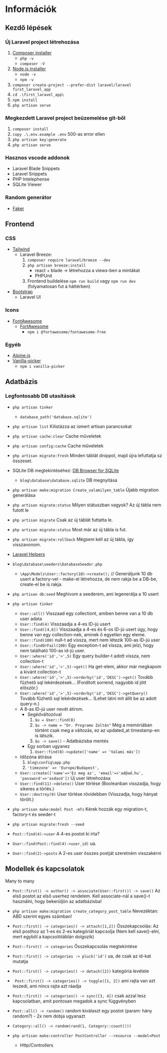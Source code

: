 # Információk #

## Kezdő lépések

### Új Laravel project létrehozása
1. [Composer installer](https://github.com/totadavid95/PhpComposerInstaller)
    - `php -v`
    - `composer -V`
2. [Node.js installer](https://nodejs.org/en/download/)
    - `node -v`
    - `npm -v`
3. `composer create-project --prefer-dist laravel/laravel first_laravel_app`
4. `cd .\first_laravel_app\`
5. `npm install`
6. `php artisan serve`

### Megkezdett Laravel project beüzemelése git-ből
1. `composer install`
2. `copy .\.env.example .env` 500-as error ellen
3. `php artisan key:generate`
4. `php artisan serve`

### Hasznos vscode addonok
- Laravel Blade Snippets
- Laravel Snippets
- PHP Intelephense
- SQLite Viewer

### Random generátor
- [Faker](https://fakerphp.github.io/)

## Frontend

### CSS
- [Tailwind](https://tailwindcss.com/docs/installation)
    - Laravel Breeze: 
        1. `composer require laravel/breeze --dev`
        2. `php artisan breeze:install`
            - react + blade -> létrehozza a views-ben a mintákat
            - PHPUnit
        3. Frontend buildelése `npm run build` vagy `npm run dev` (folyamatosan fut a háttérben)
- [Bootstrap](https://getbootstrap.com/docs/5.3/getting-started/introduction/)
    - Laravel UI

### Icons
- [FontAwesome](https://fontawesome.com/icons)
    - [FortAwesome](https://www.npmjs.com/package/@fortawesome/fontawesome-free)
        - `npm i @fortawesome/fontawesome-free`

### Egyéb
- [Alpine.js](https://alpinejs.dev/)
- [Vanilla-picker](https://www.npmjs.com/package/vanilla-picker)
    - `npm i vanilla-picker`

## Adatbázis

### Legfontosabb DB utasítások
- `php artisan tinker`
    - `database_path('database.sqlite')`
- `php artisan list` Kilistázza az ismert artisan parancsokat
- `php artisan cache:clear` Cache műveletek
- `php artisan config:cache` Cache műveletek
- `php artisan migrate:fresh` Minden táblát droppol, majd újra lefuttatja sz összeset.
- SQLite DB megtekintéséhez: [DB Browser for SQLite](https://sqlitebrowser.org/dl/)
    - `blog\database\database.sqlite` DB megnyitása
- `php artisan make:migration Create_valamilyen_table` Újabb migration generálása
- `php artisan migrate:status` Milyen státuszban vagyok? Az új tábla nem futott le
- `php artisan migrate` Csak az új táblát futtatta le.
- `php artisan migrate:status` Most már az új tábla is fut.
- `php artisan migrate:rollback` Mégsem kell az új tábla, így visszavonom.
- [Laravel Helpers](https://laravel.com/docs/10.x/helpers)

- `blog\database\seeders\DatabaseSeeder.php`
    - `\App\Models\User::factory(10)->create();` // Generáljunk 10 db usert a factory-vel - make-el létrehozza, de nem rakja be a DB-be, create-el be is rakja.
- `php artisan db:seed` Meghívom a seederem, ami legenerálja a 10 usert

- `php artisan tinker`
    - `User::all()` Visszaad egy collectiont, amiben benne van a 10 db user adata
    - `User::find(4)` Visszaadja a 4-es ID-jú usert
    - `User::find([4,6])` Visszaadja a 4-es és 6-os ID-jú usert úgy, hogy benne van egy collection-nek, aminek ő egyetlen egy eleme.
    - `User::find(100)` null-t ad vissza, mert nem létezik 100-as ID-jú user
    - `User::findOrFail(100)` Egy exception-t ad vissza, ami jelzi, hogy nem található 100-as id-jú user.
    - `User::where('id','>',5)` Egy query builder-t adott vissza, nem collection-t
    - `User::where('id','>',5)->get()` Ha get-elem, akkor már megkapom a kívánt collection-t
    - `User::where('id','>',5)->orderby('id','DESC')->get()` Tovább fűzhető sql lekérdezések... (Fordított sorrend, nagyobb id jött először.)
    - `User::where('id','>',5)->orderby('id','DESC')->getQuery()` Tovább fűzhető sql lekérdezések... (Lehet látni mit állít be az adott query-n.)
    - A 8-as ID-jú user nevét átírom.
        - Segédváltozóval
            1. `$u = User::find(8)` 
            2. `$u -> name = "Dr. Programo Zoltán"` Még a memóriában történt csak meg a változás, ez az updated_at timestamp-en is látszik.
            3. `$u -> save()` - Adatbázisba mentés
        - Egy sorban ugyanez
            1. `User::find(8)->update(['name' => 'Valami más'])`
    - Időzóna átírása
        1. `blog\config\app.php`
        2. `'timezone' => 'Europe/Budapest',`
    - `User::create(['name'=>'Ez meg az', 'email'=>'ad@ad.hu', 'password'=>'asdasd'])` Új user létrehozása
    - `User::find(11)->delete()` User törlése (Booleanban visszadja, hogy sikeres a törlés.)
    - `User::destroy(9)` User törlése rövidebben (Visszadja, hogy hányat törölt.)
    
- `php artisan make:model Post -mfs` Kérek hozzák egy migration-t, factory-t és seeder-t

- `php artisan migrate:fresh --seed`
- `Post::find(4)->user` A 4-es postot ki írta?
- `User::find(Post::find(4)->user_id)` ua.
- `User::find(2)->posts` A 2-es user összes postját szeretném visszakérni 

## Modellek és kapcsolatok

Many to many
- `Post::first() -> author() -> associate(User::first()) -> save()` Az első postot az első userhez rendelem. Kell associate-nál a save()-t használni, hogy bekerüljön az adatbázisba!
- `php artisan make:migration create_category_post_table` Nevezéktan: ABD szerint egyes számban!
- `Post::first() -> categories() -> attach([1,2])` Összekapcsolás: Az első posthoz az 1-es és 2-es kategóriát kapcsolja (Nem kell save()-elni, mert egyből a kapcsolótáblán dolgozik)
- `Post::first() -> categories` Összekapcsolás megtekintése
- `Post::first() -> categories -> pluck('id')` ua, de csak az id-kat mutatja
- `Post::first() -> categories() -> detach([2])` kategória levétele
- ` Post::first() -> categories() -> toggle([1, 2])` ami rajta van azt leszedi, ami nincs rajta azt ráadja
- `Post::first() -> categories() -> sync([3, 4])` csak azzal lesz kapcsolatban, amit pontosan megadok a sync függvényben
- `Post::all() -> random()` random kiválaszt egy postot (param: hány random?) - 2x nem dobja ugyanazt
- `Category::all() -> random(rand(1, Category::count()))`

- `php artisan make:controller PostController --resource --model=Post`
    - Http/Controllers